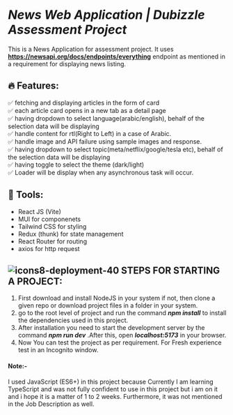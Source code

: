 # **_News Web Application | Dubizzle Assessment Project_**

This is a News Application for assessment project. It uses **https://newsapi.org/docs/endpoints/everything** endpoint as mentioned in a requirement for displaying news listing.


## 🔥 Features:

✅ fetching and displaying articles in the form of card <br> 
✅ each article card opens in a new tab as a detail page <br>
✅ having dropdown to select language(arabic/english), behalf of the selection data will be displaying <br>
✅ handle content for rtl(Right to Left) in a case of Arabic. <br>
✅ handle image and API failure using sample images and response. <br>
✅ having dropdown to select topic(meta/netflix/google/tesla etc), behalf of the selection data will be displaying <br>
✅ having toggle to select the theme (dark/light) <br>
✅ Loader will be display when any asynchronous task will occur. <br>

## 🚀 Tools:

- React JS (Vite)
- MUI for componenets
- Tailwind CSS for styling
- Redux (thunk) for state management
- React Router for routing
- axios for http request

## ![icons8-deployment-40](https://user-images.githubusercontent.com/66128446/158442096-8ff90d02-ae07-4254-b10d-cf2109c05339.png) STEPS FOR STARTING A PROJECT:
1. First download and install NodeJS in your system if not, then clone a given repo or download project files in a folder in your system.
2. go to the root level of project and run the command **_npm install_** to install the dependencies used in this project.
3. After installation you need to start the development server by the command ***_npm run dev_*** .After this, open ***_localhost:5173_*** in your browser.
4. Now You can test the project as per requirement. For Fresh experience test in an Incognito window. 

#### Note:- 
I used JavaScript (ES6+) in this project because Currently I am learning TypeScript and was not fully confident to use in this project but i am on it and i hope it is a matter of 1 to 2 weeks. Furthermore, it was not mentioned in the Job Description as well.
 
